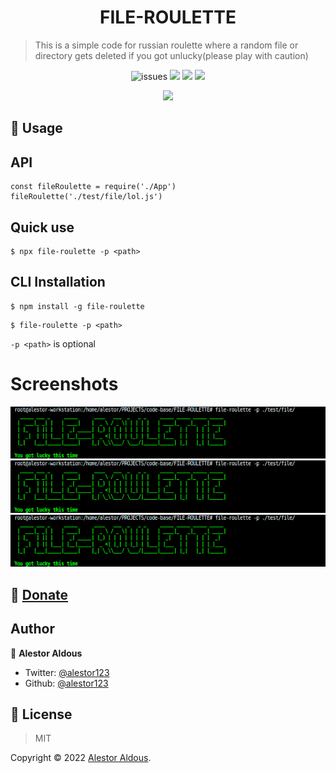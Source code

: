 <h1 align=center>FILE-ROULETTE</h1>

> This is a simple code for russian roulette where a random file or directory gets deleted if you got unlucky(please play with caution)

<p align=center>
<img src="https://img.shields.io/github/license/alestor123/FILE-ROULETTE" alt=issues >
<a href="https://github.com/alestor123/FILE-ROULETTE/issues">
<img src="https://img.shields.io/github/issues-raw/alestor123/FILE-ROULETTE"></a>
<img src="https://github.com/alestor123/FILE-ROULETTE/actions/workflows/main.yml/badge.svg?branch=master">
<a href="https://www.npmjs.com/package/file-roulette"><img src="https://img.shields.io/npm/v/file-roulette"></a>
</p>
<p align=center>
<a href="https://npmjs.org/package/file-roulette">
<img src="https://nodei.co/npm/file-roulette.png"></a>
</p>

## 🚀 Usage

## API

```
const fileRoulette = require('./App')
fileRoulette('./test/file/lol.js')
```

## Quick use
```
$ npx file-roulette -p <path>
```
## CLI Installation
```
$ npm install -g file-roulette
```
```
$ file-roulette -p <path>
```

`` -p <path> `` is optional

# Screenshots    

![shot](./demo/shots/file-roulette.png)
![shot](./demo/shots/file-roulette.png)
![shot](./demo/shots/file-roulette.png)



## 💖 [Donate](https://alestor123.is-a.dev/donate)



## Author

👤 **Alestor Aldous**

- Twitter: [@alestor123](https://twitter.com/alestor123)
- Github: [@alestor123](https://github.com/alestor123)


## 📝 License
> MIT

Copyright © 2022 [Alestor Aldous](https://github.com/alestor123).<br />